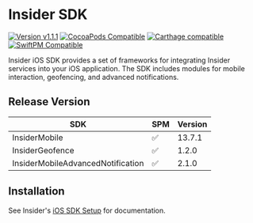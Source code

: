 # Insider SDK

[![Version v1.1.1](https://img.shields.io/badge/Version-v1.1.1-blue.svg)]() [![CocoaPods Compatible](https://img.shields.io/badge/Cocoapods-Compatible-brightgreen.svg)]() [![Carthage compatible](https://img.shields.io/badge/Carthage-Compatible-brightgreen.svg)]() [![SwiftPM Compatible](https://img.shields.io/badge/SwiftPM-Compatible-brightgreen.svg)]()


Insider iOS SDK provides a set of frameworks for integrating Insider services into your iOS application. The SDK includes modules for mobile interaction, geofencing, and advanced notifications.

## Release Version

| SDK                               | SPM | Version |
|-----------------------------------|-----|---------|
| InsiderMobile                     | ✅   | 13.7.1  |
| InsiderGeofence                   | ✅   | 1.2.0   |
| InsiderMobileAdvancedNotification | ✅   | 2.1.0   |

## Installation

See Insider's [iOS SDK Setup](https://academy.useinsider.com/docs/ios-basic-sdk-setup) for documentation.
